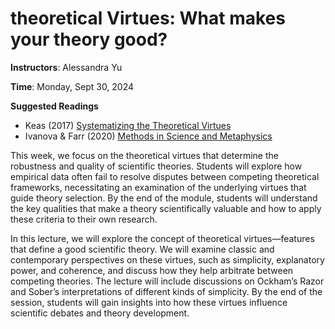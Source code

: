 # **theoretical** Virtues: What makes your theory good?

**Instructors**: Alessandra Yu   

**Time**: Monday, Sept 30, 2024      

**Suggested Readings**      
- Keas (2017) [Systematizing the Theoretical Virtues](https://docs.google.com/document/d/1tx6v-naeueA7h2SD75vm3g2DXtTpVJGpVaN6YEEZJ9E/edit?usp=sharing)
- Ivanova & Farr (2020) [Methods in Science and Metaphysics](https://philsci-archive.pitt.edu/15812/1/msmfinal.pdf)

This week, we focus on the theoretical virtues that determine the robustness and quality of scientific theories. Students will explore how empirical data often fail to resolve disputes between competing theoretical frameworks, necessitating an examination of the underlying virtues that guide theory selection. By the end of the module, students will understand the key qualities that make a theory scientifically valuable and how to apply these criteria to their own research.

In this lecture, we will explore the concept of theoretical virtues—features that define a good scientific theory. We will examine classic and contemporary perspectives on these virtues, such as simplicity, explanatory power, and coherence, and discuss how they help arbitrate between competing theories. The lecture will include discussions on Ockham’s Razor and Sober’s interpretations of different kinds of simplicity. By the end of the session, students will gain insights into how these virtues influence scientific debates and theory development.